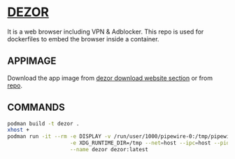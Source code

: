 # [DEZOR](https://www.dezor.net/)
It is a web browser including VPN & Adblocker.
This repo is used for dockerfiles to embed the browser inside a container.

## APPIMAGE
Download the app image from [dezor download website section](https://www.dezor.net/#download) or from [repo](https://drive.google.com/file/d/1IqNPAut9uuo9uL9i-SFMjopgGwtwi2ST/view?usp=drive_link).
<!--
``` bash
 ./Dezor-v1.2.9-x86_64.AppImage  --appimage-extract
```
-->

## COMMANDS

``` bash
podman build -t dezor .
xhost +
podman run -it --rm -e DISPLAY -v /run/user/1000/pipewire-0:/tmp/pipewire-0 \
                    -e XDG_RUNTIME_DIR=/tmp --net=host --ipc=host --pid=host \
                    --name dezor dezor:latest
```
